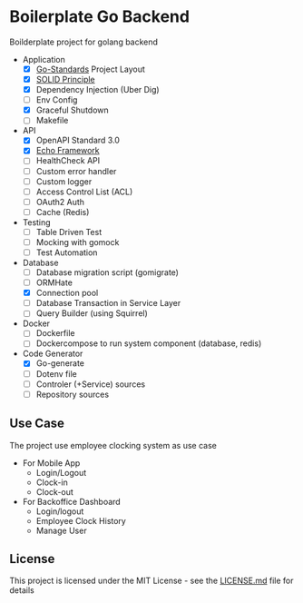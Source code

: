 # Boilerplate Go Backend

Boilderplate project for golang backend

- Application
    - [X] [Go-Standards](https://github.com/golang-standards/project-layout) Project Layout
    - [x] [SOLID Principle](https://en.wikipedia.org/wiki/SOLID)
    - [x] Dependency Injection (Uber Dig)
    - [ ] Env Config
    - [X] Graceful Shutdown
    - [ ] Makefile
- API
    - [x] OpenAPI Standard 3.0
    - [x] [Echo Framework](https://echo.labstack.com/)
    - [ ] HealthCheck API
    - [ ] Custom error handler
    - [ ] Custom logger 
    - [ ] Access Control List (ACL)
    - [ ] OAuth2 Auth
    - [ ] Cache (Redis)
- Testing
    - [ ] Table Driven Test
    - [ ] Mocking with gomock
    - [ ] Test Automation
- Database
    - [ ] Database migration script (gomigrate)
    - [ ] ORMHate
    - [x] Connection pool
    - [ ] Database Transaction in Service Layer
    - [ ] Query Builder (using Squirrel)
- Docker
    - [ ] Dockerfile 
    - [ ] Dockercompose to run system component (database, redis)
- Code Generator
    - [x] Go-generate
    - [ ] Dotenv file
    - [ ] Controler (+Service) sources
    - [ ] Repository sources

## Use Case

The project use employee clocking system as use case
- For Mobile App 
    - Login/Logout
    - Clock-in
    - Clock-out
- For Backoffice Dashboard
    - Login/logout
    - Employee Clock History
    - Manage User

## License

This project is licensed under the MIT License - see the [LICENSE.md](LICENSE.md) file for details